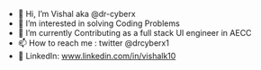 - 👋 Hi, I’m Vishal aka @dr-cyberx
- 👀 I’m interested in solving Coding Problems
- 🌱 I’m currently Contributing as a full stack UI engineer in AECC
- 📫 How to reach me : twitter @drcyberx1
- 💼 LinkedIn: www.linkedin.com/in/vishalk10

<!---
dr-cyberx/dr-cyberx is a ✨ special ✨ repository because its `README.md` (this file) appears on your GitHub profile.
You can click the Preview link to take a look at your changes.
--->
